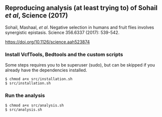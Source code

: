 ## Reproducing analysis (at least trying to) of Sohail _et al_, Science (2017)


Sohail, Mashaal, _et al_. Negative selection in humans and 
fruit flies involves synergistic epistasis.
 Science 356.6337 (2017): 539-542.
 
 https://doi.org/10.1126/science.aah523874
 
 
 ### Install VcfTools, Bedtools and the custom scripts
 Some steps requires you to be superuser (sudo), but can be skipped 
 if you already have the dependencies installed.
```
$ chmod a+x src/installation.sh
$ src/installation.sh
```
### Run the analysis
```
$ chmod a+x src/analysis.sh
$ src/analysis.sh
```
